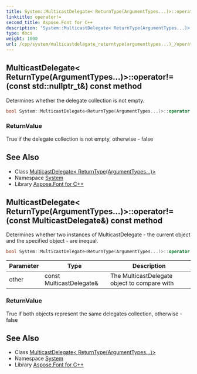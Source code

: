 ```yaml
---
title: System::MulticastDelegate< ReturnType(ArgumentTypes...)>::operator!= method
linktitle: operator!=
second_title: Aspose.Font for C++
description: 'System::MulticastDelegate< ReturnType(ArgumentTypes...)>::operator!= method. Determines whether the delegate collection is not empty in C++.'
type: docs
weight: 1000
url: /cpp/system/multicastdelegate_returntype(argumenttypes...)_/operator!=/
---
```

## MulticastDelegate< ReturnType(ArgumentTypes...)>::operator!=(const std::nullptr_t\&) const method


Determines whether the delegate collection is not empty.

```cpp
bool System::MulticastDelegate<ReturnType(ArgumentTypes...)>::operator!=(const std::nullptr_t &) const
```


### ReturnValue

True if the delegate collection is not empty, otherwise - false

## See Also

* Class [MulticastDelegate< ReturnType(ArgumentTypes...)>](../)
* Namespace [System](../../)
* Library [Aspose.Font for C++](../../../)
## MulticastDelegate< ReturnType(ArgumentTypes...)>::operator!=(const MulticastDelegate\&) const method


Determines whether two instances of MulticastDelegate - the current object and the specified object - are inequal.

```cpp
bool System::MulticastDelegate<ReturnType(ArgumentTypes...)>::operator!=(const MulticastDelegate &other) const
```


| Parameter | Type | Description |
| --- | --- | --- |
| other | const MulticastDelegate\& | The MulticastDelegate object to compare with |

### ReturnValue

True if both objects represent the same delegates collection, otherwise - false

## See Also

* Class [MulticastDelegate< ReturnType(ArgumentTypes...)>](../)
* Namespace [System](../../)
* Library [Aspose.Font for C++](../../../)
